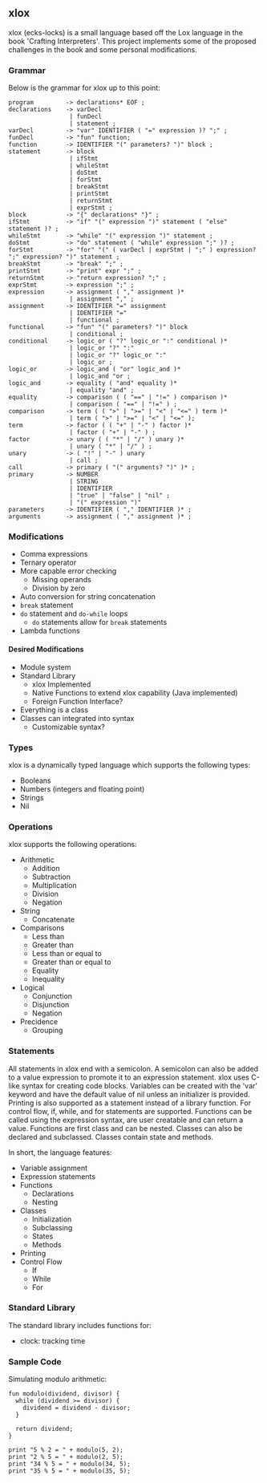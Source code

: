 ## xlox

xlox (ecks-locks) is a small language based off the Lox language in the book 'Crafting Interpreters'. This project implements some of the proposed challenges in the book and some personal modifications.

### Grammar

Below is the grammar for xlox up to this point:
```
program         -> declarations* EOF ;
declarations    -> varDecl
                 | funDecl
                 | statement ;
varDecl         -> "var" IDENTIFIER ( "=" expression )? ";" ;
funDecl         -> "fun" function;
function        -> IDENTIFIER "(" parameters? ")" block ;
statement       -> block
                 | ifStmt
                 | whileStmt
                 | doStmt
                 | forStmt
                 | breakStmt
                 | printStmt
                 | returnStmt
                 | exprStmt ;
block           -> "{" declarations* "}" ;
ifStmt          -> "if" "(" expression ")" statement ( "else" statement )? ;
whileStmt       -> "while" "(" expression ")" statement ;
doStmt          -> "do" statement ( "while" expression ";" )? ;
forStmt         -> "for" "(" ( varDecl | exprStmt | ";" ) expression? ";" expression? ")" statement ;
breakStmt       -> "break" ";" ;
printStmt       -> "print" expr ";" ;
returnStmt      -> "return expression? ";" ;
exprStmt        -> expression ";" ;
expression      -> assignment ( "," assignment )*
                 | assignment "," ;
assignment      -> IDENTIFIER "=" assignment
                 | IDENTIFIER "="
                 | functional ;
functional      -> "fun" "(" parameters? ")" block
                 | conditional ;
conditional     -> logic_or ( "?" logic_or ":" conditional )* 
                 | logic_or "?" ":"
                 | logic_or "?" logic_or ":"
                 | logic_or ;
logic_or        -> logic_and ( "or" logic_and )*
                 | logic_and "or ;
logic_and       -> equality ( "and" equality )* 
                 | equality "and" ;
equality        -> comparison ( ( "==" | "!=" ) comparison )* 
                 | comparison ( "==" | "!=" ) ;
comparison      -> term ( ( ">" | ">=" | "<" | "<=" ) term )* 
                 | term ( ">" | ">=" | "<" | "<=" );
term            -> factor ( ( "+" | "-" ) factor )* 
                 | factor ( "+" | "-" ) ;
factor          -> unary ( ( "*" | "/" ) unary )* 
                 | unary ( "*" | "/" ) ;
unary           -> ( "!" | "-" ) unary 
                 | call ;
call            -> primary ( "(" arguments? ")" )* ;                 
primary         -> NUMBER
                 | STRING
                 | IDENTIFIER
                 | "true" | "false" | "nil" ;
                 | "(" expression ")"
parameters      -> IDENTIFIER ( "," IDENTIFIER )* ;
arguments       -> assignment ( "," assignment )* ;
```

### Modifications

- Comma expressions
- Ternary operator
- More capable error checking
  - Missing operands
  - Division by zero
- Auto conversion for string concatenation
- `break` statement
- `do` statement and `do-while` loops
  - `do` statements allow for `break` statements
- Lambda functions

#### Desired Modifications

- Module system
- Standard Library
  - xlox Implemented
  - Native Functions to extend xlox capability (Java implemented)
  - Foreign Function Interface?
- Everything is a class
- Classes can integrated into syntax
  - Customizable syntax?

### Types

xlox is a dynamically typed language which supports the following types:
- Booleans
- Numbers (integers and floating point)
- Strings
- Nil

### Operations

xlox supports the following operations:
- Arithmetic
  - Addition
  - Subtraction
  - Multiplication
  - Division
  - Negation
- String
  - Concatenate
- Comparisons
  - Less than
  - Greater than
  - Less than or equal to
  - Greater than or equal to
  - Equality
  - Inequality
- Logical
  - Conjunction
  - Disjunction
  - Negation
- Precidence
  - Grouping

### Statements

All statements in xlox end with a semicolon. A semicolon can also be added to a value expression to promote it to an expression statement. xlox uses C-like syntax for creating code blocks. Variables can be created with the 'var' keyword and have the default value of nil unless an initializer is provided. Printing is also supported as a statement instead of a library function. For control flow, if, while, and for statements are supported. Functions can be called using the expression syntax, are user creatable and can return a value. Functions are first class and can be nested. Classes can also be declared and subclassed. Classes contain state and methods.

In short, the language features:
- Variable assignment
- Expression statements
- Functions
  - Declarations
  - Nesting
- Classes
  - Initialization
  - Subclassing
  - States
  - Methods
- Printing
- Control Flow
  - If
  - While
  - For

### Standard Library

The standard library includes functions for:
- clock: tracking time

### Sample Code

Simulating modulo arithmetic:
```
fun modulo(dividend, divisor) {
  while (dividend >= divisor) {
    dividend = dividend - divisor;
  }

  return dividend;
}

print "5 % 2 = " + modulo(5, 2);
print "2 % 5 = " + modulo(2, 5);
print "34 % 5 = " + modulo(34, 5);
print "35 % 5 = " + modulo(35, 5);

```


<!-- ## Getting Started

Welcome to the VS Code Java world. Here is a guideline to help you get started to write Java code in Visual Studio Code.

## Folder Structure

The workspace contains two folders by default, where:

- `src`: the folder to maintain sources
- `lib`: the folder to maintain dependencies

Meanwhile, the compiled output files will be generated in the `bin` folder by default.

> If you want to customize the folder structure, open `.vscode/settings.json` and update the related settings there.

## Dependency Management

The `JAVA PROJECTS` view allows you to manage your dependencies. More details can be found [here](https://github.com/microsoft/vscode-java-dependency#manage-dependencies). -->
